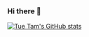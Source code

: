 ### Hi there 👋

<!--
**ngtuetam/ngtuetam** is a ✨ _special_ ✨ repository because its `README.md` (this file) appears on your GitHub profile.

Here are some ideas to get you started:

- 🔭 I’m currently working on ...
- 🌱 I’m currently learning ...
- 👯 I’m looking to collaborate on ...
- 🤔 I’m looking for help with ...
- 💬 Ask me about ...
- 📫 How to reach me: ...
- 😄 Pronouns: ...
- ⚡ Fun fact: ...
-->
[![Tue Tam's GitHub stats](https://github-readme-stats.vercel.app/api?username=ngtuetam)](https://github.com/ngtuetam/github-readme-stats)

